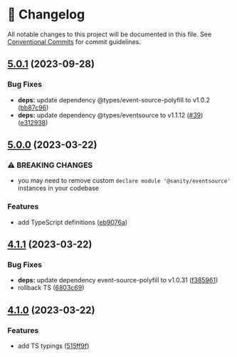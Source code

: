 <!-- markdownlint-disable --><!-- textlint-disable -->

# 📓 Changelog

All notable changes to this project will be documented in this file. See
[Conventional Commits](https://conventionalcommits.org) for commit guidelines.

## [5.0.1](https://github.com/sanity-io/eventsource/compare/v5.0.0...v5.0.1) (2023-09-28)


### Bug Fixes

* **deps:** update dependency @types/event-source-polyfill to v1.0.2 ([bb87c96](https://github.com/sanity-io/eventsource/commit/bb87c961b924783c02d9756dc688b0c061e55a40))
* **deps:** update dependency @types/eventsource to v1.1.12 ([#39](https://github.com/sanity-io/eventsource/issues/39)) ([e312938](https://github.com/sanity-io/eventsource/commit/e3129386ab2a0119f485d9622d6497ca9c2149b4))

## [5.0.0](https://github.com/sanity-io/eventsource/compare/v4.1.1...v5.0.0) (2023-03-22)

### ⚠ BREAKING CHANGES

- you may need to remove custom `declare module '@sanity/eventsource'` instances in your codebase

### Features

- add TypeScript definitions ([eb9076a](https://github.com/sanity-io/eventsource/commit/eb9076acb0fd32c06a384aee54a7d170ecdc98be))

## [4.1.1](https://github.com/sanity-io/eventsource/compare/v4.1.0...v4.1.1) (2023-03-22)

### Bug Fixes

- **deps:** update dependency event-source-polyfill to v1.0.31 ([f385961](https://github.com/sanity-io/eventsource/commit/f385961a3dd8e51a233112664fd9fcdffc94f827))
- rollback TS ([6803c69](https://github.com/sanity-io/eventsource/commit/6803c692b7c47850fc23a47b29416f7d1b70e8c2))

## [4.1.0](https://github.com/sanity-io/eventsource/compare/v4.0.0...v4.1.0) (2023-03-22)

### Features

- add TS typings ([515ff9f](https://github.com/sanity-io/eventsource/commit/515ff9fc81e7059d0080015da5d04fafd8f271ba))
